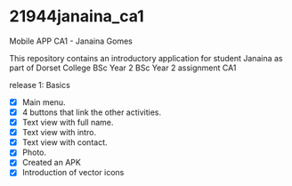 # 21944janaina_ca1
Mobile APP CA1 - Janaina Gomes


This repository contains an introductory application for student Janaina as part of Dorset College BSc Year 2 BSc Year 2 assignment CA1

release 1: Basics

- [x] Main menu. 
- [x] 4 buttons that link the other activities. 
- [x] Text view with full name. 
- [x] Text view with intro.
- [x] Text view with contact.
- [x] Photo. 
- [x] Created an APK
- [x] Introduction of vector icons
